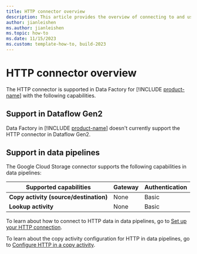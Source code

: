 ```yaml
---
title: HTTP connector overview
description: This article provides the overview of connecting to and using HTTP data in Data Factory.
author: jianleishen
ms.author: jianleishen
ms.topic: how-to
ms.date: 11/15/2023
ms.custom: template-how-to, build-2023
---
```


# HTTP connector overview

The HTTP connector is supported in Data Factory for [!INCLUDE [product-name](../includes/product-name.md)] with the following capabilities.

## Support in Dataflow Gen2

Data Factory in [!INCLUDE [product-name](../includes/product-name.md)] doesn't currently support the HTTP connector in Dataflow Gen2.

## Support in data pipelines

The Google Cloud Storage connector supports the following capabilities in data pipelines:

| Supported capabilities | Gateway | Authentication |
| --- | --- | ---|
| **Copy activity (source/destination)** | None | Basic |
| **Lookup activity** | None | Basic |

To learn about how to connect to HTTP data in data pipelines, go to [Set up your HTTP connection](connector-http.md#set-up-your-connection-in-a-data-pipeline).

To learn about the copy activity configuration for HTTP in data pipelines, go to [Configure HTTP in a copy activity](connector-http-copy-activity.md).
